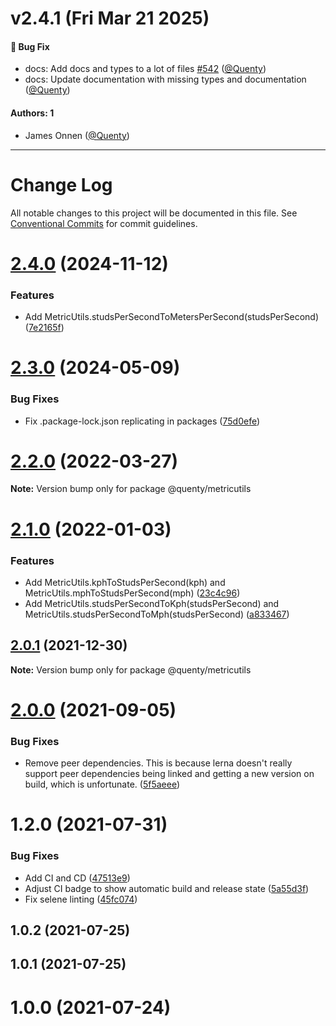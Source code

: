 # v2.4.1 (Fri Mar 21 2025)

#### 🐛 Bug Fix

- docs: Add docs and types to a lot of files [#542](https://github.com/Quenty/NevermoreEngine/pull/542) ([@Quenty](https://github.com/Quenty))
- docs: Update documentation with missing types and documentation ([@Quenty](https://github.com/Quenty))

#### Authors: 1

- James Onnen ([@Quenty](https://github.com/Quenty))

---

# Change Log

All notable changes to this project will be documented in this file.
See [Conventional Commits](https://conventionalcommits.org) for commit guidelines.

# [2.4.0](https://github.com/Quenty/NevermoreEngine/compare/@quenty/metricutils@2.3.0...@quenty/metricutils@2.4.0) (2024-11-12)


### Features

* Add MetricUtils.studsPerSecondToMetersPerSecond(studsPerSecond) ([7e2165f](https://github.com/Quenty/NevermoreEngine/commit/7e2165fa6c028d8cea2f0c59d65f330b23ab1e2c))





# [2.3.0](https://github.com/Quenty/NevermoreEngine/compare/@quenty/metricutils@2.2.0...@quenty/metricutils@2.3.0) (2024-05-09)


### Bug Fixes

* Fix .package-lock.json replicating in packages ([75d0efe](https://github.com/Quenty/NevermoreEngine/commit/75d0efeef239f221d93352af71a5b3e930ec23c5))





# [2.2.0](https://github.com/Quenty/NevermoreEngine/compare/@quenty/metricutils@2.1.0...@quenty/metricutils@2.2.0) (2022-03-27)

**Note:** Version bump only for package @quenty/metricutils





# [2.1.0](https://github.com/Quenty/NevermoreEngine/compare/@quenty/metricutils@2.0.1...@quenty/metricutils@2.1.0) (2022-01-03)


### Features

* Add MetricUtils.kphToStudsPerSecond(kph) and MetricUtils.mphToStudsPerSecond(mph) ([23c4c96](https://github.com/Quenty/NevermoreEngine/commit/23c4c96158a582b30f13d58ebb8b9f8139aca130))
* Add MetricUtils.studsPerSecondToKph(studsPerSecond) and MetricUtils.studsPerSecondToMph(studsPerSecond) ([a833467](https://github.com/Quenty/NevermoreEngine/commit/a833467c4f970604f9c32aee8effe064cf884c90))





## [2.0.1](https://github.com/Quenty/NevermoreEngine/compare/@quenty/metricutils@2.0.0...@quenty/metricutils@2.0.1) (2021-12-30)

**Note:** Version bump only for package @quenty/metricutils





# [2.0.0](https://github.com/Quenty/NevermoreEngine/compare/@quenty/metricutils@1.2.0...@quenty/metricutils@2.0.0) (2021-09-05)


### Bug Fixes

* Remove peer dependencies. This is because lerna doesn't really support peer dependencies being linked and getting a new version on build, which is unfortunate. ([5f5aeee](https://github.com/Quenty/NevermoreEngine/commit/5f5aeeea8de9975435309e53679f0ef7064f9dd0))





# 1.2.0 (2021-07-31)


### Bug Fixes

* Add CI and CD ([47513e9](https://github.com/Quenty/NevermoreEngine/commit/47513e9b568162707534af132396dd8756947dd3))
* Adjust CI badge to show automatic build and release state ([5a55d3f](https://github.com/Quenty/NevermoreEngine/commit/5a55d3f19bf8d66a760d67da9b56ed47fab74656))
* Fix selene linting ([45fc074](https://github.com/Quenty/NevermoreEngine/commit/45fc07489ee59127ac6582689f19a0e87c1e5b5a))



## 1.0.2 (2021-07-25)



## 1.0.1 (2021-07-25)



# 1.0.0 (2021-07-24)
